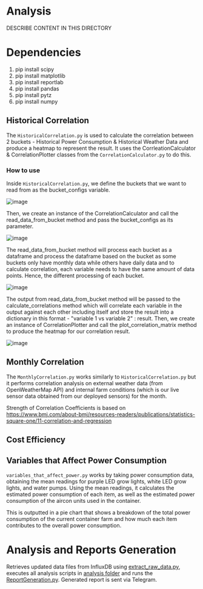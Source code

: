 # Analysis 
DESCRIBE CONTENT IN THIS DIRECTORY

# Dependencies
1. pip install scipy
2. pip install matplotlib
3. pip install reportlab
4. pip install pandas
5. pip install pytz
6. pip install numpy

## Historical Correlation
The ``HistoricalCorrelation.py`` is used to calculate the correlation between 2 buckets - Historical Power Consumption & Historical Weather Data and produce a heatmap to represent the result. It uses the CorrleationCalculator & CorrelationPlotter classes from the ``CorrelationCalculator.py`` to do this.

### **How to use**
Inside ``HistoricalCorrelation.py``, we define the buckets that we want to read from as the bucket_configs variable.

![image](https://github.com/danialhbma/ITP-SE12-Power-Monitoring/assets/92836838/ab7944fd-3f4c-4052-9985-3e43c628eb33)

Then, we create an instance of the CorrelationCalculator and call the read_data_from_bucket method and pass the bucket_configs as its parameter.

![image](https://github.com/danialhbma/ITP-SE12-Power-Monitoring/assets/92836838/f2dbe580-b1d7-449d-859d-0d2f041193b0)

The read_data_from_bucket method will process each bucket as a dataframe and process the dataframe based on the bucket as some buckets only have monthly data while others have daily data and to calculate correlation, each variable needs to have the same amount of data points. Hence, the different processing of each bucket.

![image](https://github.com/danialhbma/ITP-SE12-Power-Monitoring/assets/92836838/66207f72-9899-4f63-b6ad-910564f7ffa1)

The output from read_data_from_bucket method will be passed to the calculate_correlations method which will correlate each variable in the output against each other including itself and store the result into a dictionary in this format -  "variable 1 vs variable 2" : result. Then, we create an instance of CorrelationPlotter and call the plot_correlation_matrix method to produce the heatmap for our correlation result.

![image](https://github.com/danialhbma/ITP-SE12-Power-Monitoring/assets/92836838/122025e1-47bd-483a-8c29-4cd89b738d08)

## Monthly Correlation
The ``MonthlyCorrelation.py`` works similarly to ``HistoricalCorrelation.py`` but it performs correlation analysis on external weather data (from OpenWeatherMap API) and internal farm conditions (which is our live sensor data obtained from our deployed sensors) for the month.

Strength of Correlation Coefficients is based on https://www.bmj.com/about-bmj/resources-readers/publications/statistics-square-one/11-correlation-and-regression

## Cost Efficiency
## Variables that Affect Power Consumption
``variables_that_affect_power.py`` works by taking power consumption data, obtaining the mean readings for purple LED grow lights, white LED grow lights, and water pumps. Using the mean readings, it calculates the estimated power consumption of each item, as well as the estimated power consumption of the aircon units used in the container. 

This is outputted in a pie chart that shows a breakdown of the total power consumption of the current container farm and how much each item contributes to the overall power consumption.

# Analysis and Reports Generation
Retrieves updated data files from InfluxDB using [extract_raw_data.py](README.md), executes all analysis scripts in [analysis folder](../analysis) and runs the [ReportGeneration.py](../analysis/ReportGeneration.py). Generated report is sent via Telegram. 
